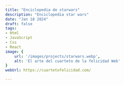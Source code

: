 ```yaml
---
title: "Enciclopedia de starwars"
description: "Enciclopedia star wars"
date: "Jan 18 2024"
draft: false
tags:
- Html
- JavaScript
- Css
- React
image: {
    url: '/images/projects/starwars.webp',
    alt: 'El arte del cuarteto de la felicidad Web'
}
webUrl: https://cuartetofelicidad.com/

---
```



